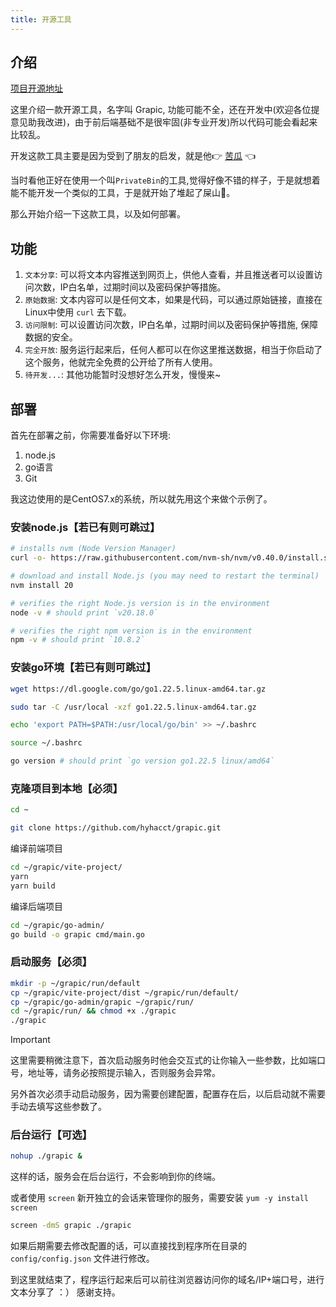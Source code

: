 ```yaml
---
title: 开源工具
---
```


## 介绍

<Badge type="info" text="GitHub" /> [项目开源地址](https://github.com/hyhacct/grapic)

这里介绍一款开源工具，名字叫 Grapic, 功能可能不全，还在开发中(欢迎各位提意见助我改进)，由于前后端基础不是很牢固(非专业开发)所以代码可能会看起来比较乱。

开发这款工具主要是因为受到了朋友的启发，就是他:point_right: [苦瓜](https://www.yuque.com/wangsendi) :point_left:

当时看他正好在使用一个叫`PrivateBin`的工具,觉得好像不错的样子，于是就想着能不能开发一个类似的工具，于是就开始了堆起了屎山:zany_face:。

那么开始介绍一下这款工具，以及如何部署。



## 功能

1. `文本分享`: 可以将文本内容推送到网页上，供他人查看，并且推送者可以设置访问次数，IP白名单，过期时间以及密码保护等措施。
2. `原始数据`: 文本内容可以是任何文本，如果是代码，可以通过原始链接，直接在Linux中使用 `curl` 去下载。
3. `访问限制`: 可以设置访问次数，IP白名单，过期时间以及密码保护等措施, 保障数据的安全。
4. `完全开放`: 服务运行起来后，任何人都可以在你这里推送数据，相当于你启动了这个服务，他就完全免费的公开给了所有人使用。
5. `待开发...`: 其他功能暂时没想好怎么开发，慢慢来~


## 部署

首先在部署之前，你需要准备好以下环境:

1. node.js <Badge type="tip" text="v20.x" />
2. go语言 <Badge type="tip" text="^1.22.x" />
3. Git <Badge type="tip" text="随意" />


我这边使用的是CentOS7.x的系统，所以就先用这个来做个示例了。

### 安装node.js【若已有则可跳过】

```bash
# installs nvm (Node Version Manager)
curl -o- https://raw.githubusercontent.com/nvm-sh/nvm/v0.40.0/install.sh | bash

# download and install Node.js (you may need to restart the terminal)
nvm install 20

# verifies the right Node.js version is in the environment
node -v # should print `v20.18.0`

# verifies the right npm version is in the environment
npm -v # should print `10.8.2`
```

### 安装go环境【若已有则可跳过】

```bash
wget https://dl.google.com/go/go1.22.5.linux-amd64.tar.gz

sudo tar -C /usr/local -xzf go1.22.5.linux-amd64.tar.gz

echo 'export PATH=$PATH:/usr/local/go/bin' >> ~/.bashrc

source ~/.bashrc

go version # should print `go version go1.22.5 linux/amd64`
```


### 克隆项目到本地【必须】

```bash
cd ~

git clone https://github.com/hyhacct/grapic.git
```

编译前端项目

```bash
cd ~/grapic/vite-project/
yarn
yarn build
```

编译后端项目

```bash
cd ~/grapic/go-admin/
go build -o grapic cmd/main.go
```

### 启动服务【必须】

```bash
mkdir -p ~/grapic/run/default
cp ~/grapic/vite-project/dist ~/grapic/run/default/
cp ~/grapic/go-admin/grapic ~/grapic/run/
cd ~/grapic/run/ && chmod +x ./grapic
./grapic
```


> [!IMPORTANT]
> 这里需要稍微注意下，首次启动服务时他会交互式的让你输入一些参数，比如端口号，地址等，请务必按照提示输入，否则服务会异常。
>
> 另外首次必须手动启动服务，因为需要创建配置，配置存在后，以后启动就不需要手动去填写这些参数了。


### 后台运行【可选】

```bash
nohup ./grapic &
```

这样的话，服务会在后台运行，不会影响到你的终端。

或者使用 `screen` 新开独立的会话来管理你的服务，需要安装 `yum -y install screen`

```bash
screen -dmS grapic ./grapic
```

如果后期需要去修改配置的话，可以直接找到程序所在目录的 `config/config.json` 文件进行修改。

到这里就结束了，程序运行起来后可以前往浏览器访问你的域名/IP+端口号，进行文本分享了 ：） 感谢支持。